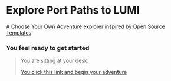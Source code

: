 # Explore Port Paths to LUMI

A Choose Your Own Adventure explorer inspired by [Open Source Templates](https://www.talater.com/open-source-templates).

### You feel ready to get started

> You are sitting at your desk.
> 
> [You click this link and begin your adventure](https://enccs.github.io/port-to-lumi) 
